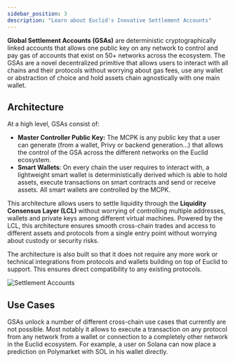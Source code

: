 ```yaml
---
sidebar_position: 3
description: "Learn about Euclid's Inovative Settlement Accounts"
---
```


**Global Settlement Accounts (GSAs)** are deterministic cryptographically linked accounts that allows one public key on any network to control and pay gas of accounts that exist on 50+ networks across the ecosystem. The GSAs are a novel decentralized primitive that allows users to interact with all chains and their protocols without worrying about gas fees, use any wallet or abstraction of choice and hold assets chain agnostically with one main wallet. 

## Architecture

At a high level, GSAs consist of: 

- **Master Controller Public Key:** The MCPK is any public key that a user can generate (from a wallet, Privy or backend generation…) that allows the control of the GSA across the different networks on the Euclid ecosystem.
- **Smart Wallets**: On every chain the user requires to interact with, a lightweight smart wallet is deterministically derived which is able to hold assets, execute transactions on smart contracts and send or receive assets. All smart wallets are controlled by the MCPK.

This architecture allows users to settle liquidity through the **Liquidity Consensus Layer (LCL)** without worrying of controlling multiple addresses, wallets and private keys among different virtual machines. Powered by the LCL, this architecture ensures smooth cross-chain trades and access to different assets and protocols from a single entry point without worrying about custody or security risks. 

The architecture is also built so that it does not require any more work or technical integrations from protocols and wallets building on top of Euclid to support. This ensures direct compatibility to any existing protocols.

![Settlement Accounts](../../../static/img/accounts-1.webp)

## Use Cases

GSAs unlock a number of different cross-chain use cases that currently are not possible. Most notably it allows to execute a transaction on any protocol from any network from a wallet or connection to a completely other network in the Euclid ecosystem. For example, a user on Solana can now place a prediction on Polymarket with SOL in his wallet directly.